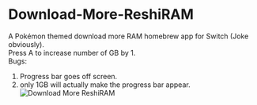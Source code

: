 # Download-More-ReshiRAM
A Pokémon themed download more RAM homebrew app for Switch (Joke obviously).  
Press A to increase number of GB by 1.  
Bugs: 
1. Progress bar goes off screen.  
2. only 1GB will actually make the progress bar appear.  
![Download More ReshiRAM](https://cdn.discordapp.com/attachments/630065380466884659/630132557945503818/download_more_reshiRAM.jpg)
